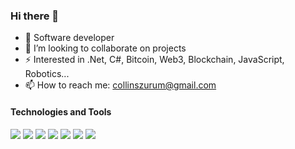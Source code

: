 
### Hi there 👋

- 👀 Software developer
- 👯 I’m looking to collaborate on projects
- ⚡ Interested in .Net, C#, Bitcoin, Web3, Blockchain, JavaScript, Robotics...
- 📫 How to reach me: collinszurum@gmail.com

<!--
[![Collins' GitHub stats](https://github-readme-stats.vercel.app/api?username=collins-okafor&show_icons=true&theme=dark&count_private=true)](https://github.com/collins-okafor/github-readme-stats&show_icons=true&theme=dark&count_private=true)
-->

#### Technologies and Tools

<p>
  <img src="https://img.shields.io/badge/.NET-5C2D91?style=for-the-badge&logo=.net&logoColor=white"/>
  <img src="https://img.shields.io/badge/git%20-%23F05033.svg?&style=for-the-badge&logo=git&logoColor=white"/>
  <img src="https://img.shields.io/badge/github%20-%23121011.svg?&style=for-the-badge&logo=github&logoColor=white"/>
  <img src="https://img.shields.io/badge/mongodb%20-%23039BE5.svg?&style=for-the-badge&logo=firebase"/>
  <img src="https://img.shields.io/badge/html5%20-%23E34F26.svg?&style=for-the-badge&logo=html5&logoColor=white"/>
  <img src ="https://img.shields.io/badge/react-%2307405e.svg?&style=for-the-badge&logo=dev&logoColor=white"/>
  <img src="https://img.shields.io/badge/NPM-%23000000.svg?style=for-the-badge&logo=npm&logoColor=white"/>
</p>

<!-- <p>
  <img align="left" src="https://github-readme-stats.vercel.app/api/top-langs?username=collins-okafor&show_icons=true&locale=en&layout=compact" alt="collins-okafor" /></p> -->
